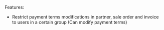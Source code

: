 Features:  
- Restrict payment terms modifications in partner, sale order and
  invoice to users in a certain group (Can modify payment terms)
